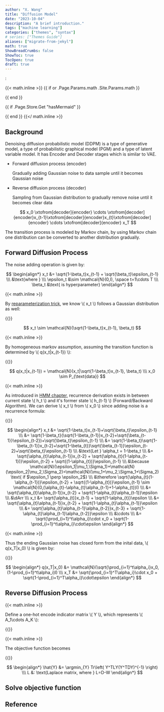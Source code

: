 ```yaml
---
author: "X. Wang"
title: "Diffusion Model"
date: "2023-10-04"
description: "A brief introduction."
tags: ["machine learning"]
categories: ["themes", "syntax"]
# series: ["Themes Guide"]
aliases: ["migrate-from-jekyl"]
math: true
ShowBreadCrumbs: false
ShowToc: true
TocOpen: true
draft: true
---
```


:                                                         

{{< math.inline >}}
{{ if or .Page.Params.math .Site.Params.math }}

<link rel="stylesheet" href="https://cdn.jsdelivr.net/npm/katex@0.16.8/dist/katex.min.css" integrity="sha384-GvrOXuhMATgEsSwCs4smul74iXGOixntILdUW9XmUC6+HX0sLNAK3q71HotJqlAn" crossorigin="anonymous">

<!-- The loading of KaTeX is deferred to speed up page rendering -->
<script defer src="https://cdn.jsdelivr.net/npm/katex@0.16.8/dist/katex.min.js" integrity="sha384-cpW21h6RZv/phavutF+AuVYrr+dA8xD9zs6FwLpaCct6O9ctzYFfFr4dgmgccOTx" crossorigin="anonymous"></script>

<!-- To automatically render math in text elements, include the auto-render extension: -->
<script defer src="https://cdn.jsdelivr.net/npm/katex@0.16.8/dist/contrib/auto-render.min.js" integrity="sha384-+VBxd3r6XgURycqtZ117nYw44OOcIax56Z4dCRWbxyPt0Koah1uHoK0o4+/RRE05" crossorigin="anonymous"
    onload="renderMathInElement(document.body);"></script>
{{ end }}

{{ if .Page.Store.Get "hasMermaid" }}
  <script type="module">
    import mermaid from 'https://cdn.jsdelivr.net/npm/mermaid/dist/mermaid.esm.min.mjs';
    mermaid.initialize({ startOnLoad: true });
  </script>
{{ end }}
{{</ math.inline >}}

<style>
    /* Set the font size of all math elements to 16px */
    .katex {
        font-size: 16px !important;
    }
</style>

<style>
/* Custom CSS styles */
.graph {
    background-color: white;
  /* padding: 10px; */
  /* border-radius: 5px; */
}
.graph pre {
    background-color: white;
  /* font-family: 'Courier New', monospace;
  font-size: 14px;
  line-height: 1.5; */
}
</style>

## Background

Denoising diffusion probabilistic model (DDPM) is a type of generative model, a type of probabilistic graphical model (PGM) and a type of latent variable model. It has Encoder and Decoder stages which is similar to VAE.

+ Forward diffusion process (encoder)

    Gradually adding Gaussian noise to data sample until it becomes Gaussian noise

+ Reverse diffusion process (decoder)

    Sampling from Gaussian distribution to gradually remove noise until it becomes clear data

$$
x_0 \xtofrom[decoder]{encoder} \cdots \xtofrom[decoder]{encoder}x_{t-1}\xtofrom[decoder]{encoder}x_{t}\xtofrom[decoder]{encoder} \cdots \xtofrom[decoder]{encoder} x_T
$$

The transition process is modeled by Markov chain, by using Markov chain one distribution can be converted to another distribution gradually.

## Forward Diffusion Process

The noise adding operation is given by:

$$
\begin{align*}
x_t &= \sqrt{1-\beta_t}x_{t-1} + \sqrt{\beta_t}\epsilon_{t-1} \\\
&\text{where } \\\
\epsilon_t &\sim \mathcal{N}(0,I), \space t=1\cdots T \\\
\beta_t &\text{ is hyperparameter}
\end{align*}
$$

{{< math.inline >}}
<p>
By <a href="https://tirmisula.github.io/posts/generative-adversarial-network/#stochastic-back-propagation-reparametrization-trick">reparameterization trick</a>, we know \( x_t \) follows a Gaussian distribution as well:
</p>
{{</ math.inline >}}

$$
x_t \sim \mathcal{N}(\sqrt{1-\beta_t}x_{t-1}, \beta_t)
$$

{{< math.inline >}}
<p>
By homogeneous markov assumption, assuming the transition function is determined by \( q(x_t|x_{t-1}) \):
</p>
{{</ math.inline >}}

$$
q(x_t|x_{t-1}) = \mathcal{N}(x_t|\sqrt{1-\beta_t}x_{t-1}, \beta_t) \\\
x_0 \sim P_{\text{data}}
$$

{{< math.inline >}}
<p>
As introduced in <a href="https://tirmisula.github.io/posts/hidden-markov-model/#forward-algorithm">HMM chapter</a>, recurrence derivation exists in between current state \( h_t \) and it's former state \( h_{t-1} \) (Forward/Backward Algorithm). We can derive \( x_t \) from \( x_0 \) since adding noise is a recurrence formula:
</p>
{{</ math.inline >}}

$$
\begin{align*}
x_t &= \sqrt{1-\beta_t}x_{t-1}+\sqrt{\beta_t}\epsilon_{t-1} \\\
&= \sqrt{1-\beta_t}(\sqrt{1-\beta_{t-1}}x_{t-2}+\sqrt{\beta_{t-1}}\epsilon_{t-2})+\sqrt{\beta_t}\epsilon_{t-1} \\\
&= \sqrt{1-\beta_t}\sqrt{1-\beta_{t-1}}x_{t-2}+\sqrt{1-\beta_{t}}\sqrt{\beta_{t-1}}\epsilon_{t-2}+\sqrt{\beta_t}\epsilon_{t-1} \\\
&\text{Let } \alpha_t = 1-\beta_t \\\
&= \sqrt{\alpha_{t}\alpha_{t-1}}x_{t-2} + \sqrt{\alpha_{t}(1-\alpha_{t-1})}\epsilon_{t-2} + \sqrt{(1-\alpha_{t})}\epsilon_{t-1} \\\
&\because \mathcal{N}(\epsilon_1|\mu_1,\Sigma_1)+\mathcal{N}(\epsilon_2|\mu_2,\Sigma_2)=\mathcal{N}(\mu_1+\mu_2,\Sigma_1+\Sigma_2) \text{ if $\epsilon_1 \perp \epsilon_2$} \\\
&\therefore \sqrt{\alpha_{t}(1-\alpha_{t-1})}\epsilon_{t-2} + \sqrt{(1-\alpha_{t})}\epsilon_{t-1} \sim \mathcal{N}(0,(\alpha_{t}-\alpha_{t}\alpha_{t-1}+1-\alpha_{t})I) \\\
&= \sqrt{\alpha_{t}\alpha_{t-1}}x_{t-2} + \sqrt{1-\alpha_{t}\alpha_{t-1}}\epsilon \\\
&\dArr \\\
x_t &= \sqrt{\alpha_{t}}x_{t-1} + \sqrt{1-\alpha_{t}}\epsilon \\\
&= \sqrt{\alpha_{t}\alpha_{t-1}}x_{t-2} + \sqrt{1-\alpha_{t}\alpha_{t-1}}\epsilon \\\
&= \sqrt{\alpha_{t}\alpha_{t-1}\alpha_{t-2}}x_{t-3} + \sqrt{1-\alpha_{t}\alpha_{t-1}\alpha_{t-2}}\epsilon \\\
&\cdots \\\
&= \sqrt{\prod_{i=1}^t\alpha_i}\cdot x_0 + \sqrt{1-\prod_{i=1}^t\alpha_i}\cdot\epsilon
\end{align*}
$$

{{< math.inline >}}
<p>
Thus the ending Gaussian noise has closed form from the inital data, \( q(x_T|x_0) \) is given by:
</p>
{{</ math.inline >}}

$$
\begin{align*}
q(x_T|x_0) &= \mathcal{N}(\sqrt{\prod_{i=1}^t\alpha_i}x_0, (1-\prod_{i=1}^t\alpha_i)I) \\\
x_T &= \sqrt{\prod_{i=1}^T\alpha_i}\cdot x_0 + \sqrt{1-\prod_{i=1}^T\alpha_i}\cdot\epsilon
\end{align*}
$$

## Reverse Diffusion Process

{{< math.inline >}}
<p>
Define a one-hot encode indicator matrix \( Y \), which represents \( A_1\cdots A_K \):
</p>
{{</ math.inline >}}



{{< math.inline >}}
<p>
The objective function becomes
</p>
{{</ math.inline >}}

$$
\begin{align*}
\hat{Y} &= \argmin_{Y} Tr\left( Y^TLY(Y^TDY)^{-1} \right) \\\
L &: \text{Laplace matrix, where } L=D-W
\end{align*}
$$

## Solve objective function



## Reference

[^1]: - [video](https://www.bilibili.com/video/BV19H4y1G73r).
[^4]: From [Higham, Nicholas (2002). Accuracy and Stability of Numerical Algorithms](https://archive.org/details/accuracystabilit00high_878).
[^5]: From [The Multivariate Gaussian. Michael I. Jordan](https://people.eecs.berkeley.edu/~jordan/courses/260-spring10/other-readings/chapter13.pdf).
[^2]: - [NIPS 2016 Tutorial: Generative Adversarial Networks. Ian Goodfellow](https://arxiv.org/pdf/1701.00160).
[^7]: - [GAUSS-MARKOV MODELS, JONATHAN HUANG AND J. ANDREW BAGNELL](https://www.cs.cmu.edu/~16831-f14/notes/F14/gaussmarkov.pdf).
[^6]: - [Gaussian Processes and Gaussian Markov Random Fields](https://folk.ntnu.no/joeid/MA8702/jan16.pdf)
[^3]: - [A fast learning algorithm for deep belief nets. Geoffrey E. Hinton, Simon Osindero, Yee-Whye Teh](https://www.cs.toronto.edu/~hinton/absps/fastnc.pdf).
